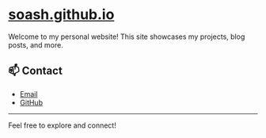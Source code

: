 # [soash.github.io](https://soash.github.io/)

Welcome to my personal website!
This site showcases my projects, blog posts, and more.

## 📫 Contact

- [Email](mailto:soash.sadat@gmail.com)
- [GitHub](https://github.com/soash)

---

Feel free to explore and connect!

